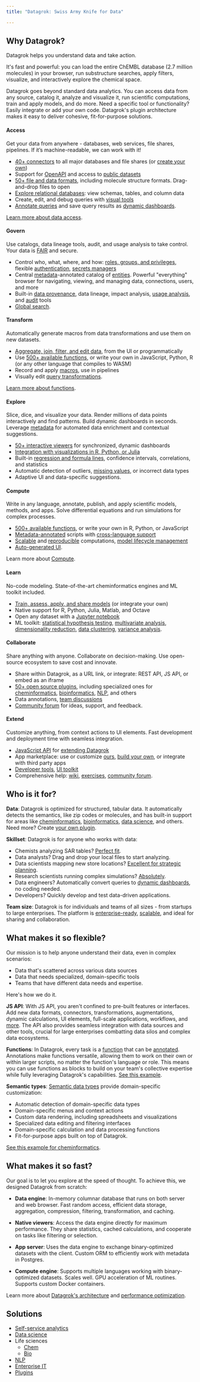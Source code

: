 ```yaml
---
title: "Datagrok: Swiss Army Knife for Data"

---
```


## Why Datagrok?

Datagrok helps you understand data and take action.

It's fast and powerful: you can load the entire ChEMBL database (2.7 million
molecules) in your browser, run substructure searches, apply filters, visualize,
and interactively explore the chemical space.

Datagrok goes beyond standard data analytics. You can access data from any
source, catalog it, analyze and visualize it, run scientific computations, train
and apply models, and do more. Need a specific tool or functionality? Easily
integrate or add your own code. Datagrok's plugin architecture makes it easy to
deliver cohesive, fit-for-purpose solutions. 

#### Access

Get your data from anywhere - databases, web services, file shares, pipelines.
If it’s machine-readable, we can work with it!

* [40+ connectors](../access/databases/connectors/connectors.md) to all major
  databases and file shares (or [create your own](../access/databases/create-custom-connectors.md))
* Support for [OpenAPI](access/open-api.md) and access to [public datasets](../access/public-datasets.md)
* [50+ file and data formats](../access/files/supported-formats.md), including
  molecule structure formats. Drag-and-drop files to open
* [Explore relational databases](../access/databases/databases.mdx#database-manager): 
view schemas, tables, and column data
* Create, edit, and debug queries with [visual tools](../access/databases/databases.mdx#working-with-queries)
* [Annotate queries](../access/databases/databases.mdx#parameterized-queries)
  and save query results as [dynamic dashboards](../access/databases/databases.mdx#creating-dynamic-dashboards-for-query-results).

[Learn more about data access](../access/access.md).

#### Govern

Use catalogs, data lineage tools, audit, and usage analysis to take control.
Your data is [FAIR](../govern/catalog/fair.md) and secure.
* Control who, what, where, and how: [roles, groups, and privileges](../govern/security.md), 
flexible [authentication](../govern/authentication.md), 
[secrets managers](../access/data-connection-credentials.md)
* Central [metadata](../catalog/metadata.md)-annotated catalog of
[entities](concepts/objects.md). Powerful "everything" browser for
navigating, viewing, and managing data, connections, users, and more
* Built-in [data provenance](../govern/data-provenance.md), data lineage, impact analysis, [usage analysis](../govern/usage-analysis.md), and [audit](../govern/audit.md) tools
* [Global search](../explore/search-filter-select/smart-search.md). 

#### Transform

Automatically generate macros from data transformations and use them on new datasets. 

* [Aggregate, join, filter, and edit data](../transform/transform.md), from the UI or programmatically
* Use [500+ available functions](https://public.datagrok.ai/functions?q), or
  write your own in JavaScript, Python, R (or any other language that compiles
  to WASM)
* Record and apply [macros](navigation/navigation.md#recording-macros), use in pipelines
* Visually edit [query transformations](../transform/query-transformations.md).

[Learn more about functions](concepts/functions/functions.md).

#### Explore

Slice, dice, and visualize your data. Render millions of data points
interactively and find patterns. Build dynamic dashboards in seconds. Leverage
[metadata](../govern/catalog/metadata.md) for automated data enrichment and contextual
suggestions.

* [50+ interactive viewers](../visualize/viewers/viewers.md) for synchronized, dynamic dashboards
* [Integration with visualizations in R, Python, or Julia](../visualize/viewers/scripting-viewer.md)
* Built-in [regression and formula lines](../visualize/viewers/scatter-plot.mdx#calculations-and-trends),
  confidence intervals, correlations, and statistics
* Automatic detection of outliers, [missing values](../transform/missing-values-imputation.md),
 or incorrect data types
* Adaptive UI and data-specific suggestions.

#### Compute

Write in any language, annotate, publish, and apply scientific models, methods,
and apps. Solve differential equations and run simulations for complex processes<!--(e.g., for [bioreactors](like) and [PKPD](link))-->.

* [500+ available functions](https://public.datagrok.ai/functions), or write your own in R, Python, or JavaScript
* [Metadata-annotated](../compute/compute.md#metadata) scripts with [cross-language support](../compute/compute.md#functions-and-cross-language-support)
* [Scalable](../compute/compute.md#scalable-computations) and 
[reproducible](../compute/compute.md#reproducible-computations) computations, [model lifecycle management](../compute/compute.md#model-lifecycle)
* [Auto-generated UI](../compute/compute.md#user-interface).

Learn more about [Compute](../compute/compute.md).

#### Learn

No-code modeling. State-of-the-art cheminformatics engines and ML toolkit included.

* [Train, assess, apply, and share models](../learn/learn.md) (or integrate your own)
* Native support for R, Python, Julia, Matlab, and Octave
* Open any dataset with a [Jupyter notebook](../compute/jupyter-notebook.md)
* ML toolkit: [statistical hypothesis testing](solutions/domains/data-science.md#statistical-hypothesis-testing), [multivariate analysis](../explore/multivariate-analysis/pls.md), [dimensionality reduction](../explore/dim-reduction.md), [data clustering](../explore/cluster-data.md), [variance analysis](../explore/anova.md).

#### Collaborate

Share anything with anyone. Collaborate on decision-making. Use open-source
ecosystem to save cost and innovate.

* Share within Datagrok, as a URL link, or integrate: REST API, JS API, 
or embed as an iframe
* [50+ open source plugins](https://github.com/datagrok-ai/public/tree/master/packages),
  including specialized ones for
  [cheminformatics](solutions/domains/chem/chem.md),
  [bioinformatics](solutions/domains/bio/bio.md),
  [NLP](solutions/domains/nlp/nlp.md), and others
* Data annotations, [team discussions](../collaborate/chat.md)
* [Community forum](../collaborate/forum.md) for ideas, support, and feedback.

#### Extend

Customize anything, from context actions to UI elements. Fast development and
deployment time with seamless integration.

* [JavaScript API](../develop/packages/js-api.md) for [extending Datagrok](../develop/packages/extensions.md#what-can-be-extended)
* App marketplace: use or customize [ours](https://public.datagrok.ai/packages), [build your own](../develop/how-to/build-an-app.md), or integrate with third party apps
* [Developer tools](../develop/tools/inspector.md), [UI toolkit](../develop/advanced/ui.md)
* Comprehensive help: [wiki](../develop/develop.md), [exercises](../develop/onboarding/exercises.md), [community forum](https://community.datagrok.ai/).

## Who is it for?

**Data**: Datagrok is optimized for structured, tabular data. It automatically
detects the semantics, like zip codes or molecules, and has built-in support
for areas like [cheminformatics](solutions/domains/chem/chem.md),
[bioinformatics](solutions/domains/bio/bio.md), [data science](solutions/domains/data-science.md),
 and others. Need more? Create [your own plugin](../develop/how-to/create-package.md).

**Skillset**: Datagrok is for anyone who works with data: 

* Chemists analyzing SAR tables? [Perfect fit](solutions/domains/chem/chem.md#chemically-aware-spreadsheet).
* Data analysts? Drag and drop your local files to start analyzing. 
* Data scientists mapping new store locations? [Excellent for strategic planning](https://www.youtube.com/watch?v=tVwpRB8fikQ).
* Research scientists running complex simulations? [Absolutely](../compute/compute.md).
* Data engineers? Automatically convert queries to [dynamic dashboards](../access/databases/databases.mdx#creating-dynamic-dashboards-for-query-results), no coding needed. 
* Developers? Quickly develop and test data-driven applications.   

**Team size**: Datagrok is for individuals and teams of all sizes - from
startups<!--insert link to customer stories--> to large enterprises<!--insert link to customer stories-->. The
platform is [enterprise-ready](solutions/enterprise/enterprise.md),
[scalable](../develop/under-the-hood/scaling.md), and ideal for sharing and collaboration.

## What makes it so flexible?

Our mission is to help anyone understand their data, even in complex scenarios:

* Data that's scattered across various data sources
* Data that needs specialized, domain-specific tools
* Teams that have different data needs and expertise. 

Here's how we do it. 

**JS API**: With JS API, you aren't confined to pre-built features or interfaces. Add new
data formats, connectors, transformations, augmentations, dynamic calculations,
UI elements, full-scale applications, workflows, and
[more](../develop/function-roles.md). The API also provides seamless
integration with data sources and other tools, crucial for large enterprises
combatting data silos and complex data ecosystems.

**Functions**: In Datagrok, every task is a
[function](concepts/functions/functions.md) that can be
[annotated](concepts/functions/func-params-annotation.md). Annotations make
functions versatile, allowing them to work on their own or within larger
scripts, no matter the function's language or role. This means you can use
functions as blocks to build on your team's collective expertise while fully
leveraging Datagrok's capabilities. [See this example](solutions/domains/chem/chem.md#chemical-scripts).

<!---

<details>
<summary>Example</summary>

In this example, a [Python script based on RDKit](https://public.datagrok.ai/script/276a5929-6f21-5105-8eec-576845aabae0)
calculates and visualizes Gasteiger partial charges. When you run the script
explicitly, Datagrok shows a dialog for sketching a query molecule and
visualizes the results. In this case, however, the script is also tagged as a
`panel`. This instructs Datagrok to show the results as an interactive UI
element that updates dynamically for the current molecule.

| <div style={{ width:160 }}></div>  | |
|--|--|
|Script with auto-generated UI based on annotation|![Gasteiger partial charges script](solutions/domains/chem/img/script-gasteiger-part-charges-0.png)|
|Script output|![Gasteiger partial charges script output](solutions/domains/chem/img/script-output-gasteiger-part-charges-0.png)|
|Script output in info pane|![Script-based info pane](solutions/domains/chem/img/script-output-info-pane-0.png)|

</details>

-->

**Semantic types**: [Semantic data types](../govern/catalog/semantic-types.md) provide domain-specific customization:

* Automatic detection of domain-specific data types
* Domain-specific menus and context actions
* Custom data rendering, including spreadsheets and visualizations
* Specialized data editing and filtering interfaces
* Domain-specific calculation and data processing functions
* Fit-for-purpose apps built on top of Datagrok.

[See this example for cheminformatics](solutions/domains/chem/chem.md#chemically-aware-spreadsheet).

<!--
<details>
<summary>Example</summary>

For example, when you open a CSV file containing molecules in the SMILES format, the following happens:

* Data is parsed, and the semantic type `molecule` is assigned to the corresponding column.
* Molecules are automatically rendered in 2D in the spreadsheet.
* Column tooltip now shows the most diverse molecules in your dataset.
* Default column filter is now a sketcher-driven substructure search.
* A top menu item labeled **Chem** appears.
* Molecule-specific info panes, such as **Toxicity** or **Drug Likeness**, appear on the right.

![img](solutions/domains/chem/img/chem-exploration.png)

</details>

-->

## What makes it so fast?

Our goal is to let you explore at the speed of thought. To achieve this, we
designed Datagrok from scratch:

* **Data engine**: In-memory columnar database that runs on both server and web
  browser. Fast random access, efficient data storage, aggregation, compression,
  filtering, transformation, and caching.

* **Native viewers**: Access the data engine directly for maximum performance.
  They share statistics, cached calculations, and cooperate on tasks like
  filtering or selection.

* **App server**: Uses the data engine to exchange binary-optimized datasets
  with the client. Custom ORM to efficiently work with metadata in Postgres.

* **Compute engine**: Supports multiple languages working with
  binary-optimized datasets. Scales well. GPU acceleration of ML routines.
  Supports custom Docker containers.

Learn more about [Datagrok's architecture](../develop/under-the-hood/architecture.md) 
and [performance optimization](../develop/under-the-hood/performance.md).

## Solutions

* [Self-service analytics](solutions/domains/use-cases/eda.md)
* [Data science](solutions/domains/data-science.md)
* Life sciences
  * [Chem](solutions/domains/chem/chem.md)
  * [Bio](solutions/domains/bio/bio.md)
* [NLP](solutions/domains/nlp/nlp.md)
* [Enterprise IT](solutions/enterprise/enterprise.md)
* [Plugins](plugins.md)

<!--

### Customer stories

* A big pharma [problem/solution] company by building a custom application for small molecules SAR
* A biotech startup ...

-->
